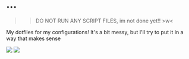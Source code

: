 # ...
> > DO NOT RUN ANY SCRIPT FILES, im not done yet!! >w<

My dotfiles for my configurations! It's a bit messy, but I'll try to put it in a way that makes sense


![](https://github.com/vanillyn/vanillyn-2/blob/main/images/rainbowthin.png?raw=true)
![](https://ls.vani.tk/svq2ZBDM.png)
